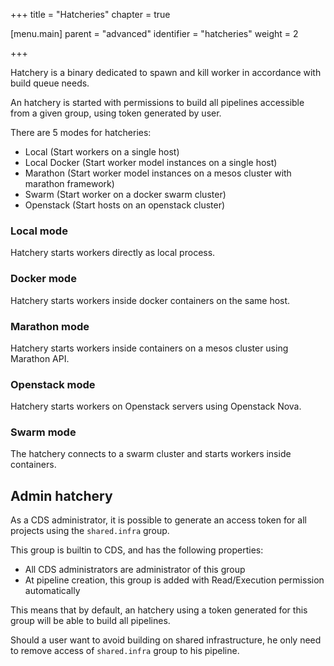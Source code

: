 +++
title = "Hatcheries"
chapter = true

[menu.main]
parent = "advanced"
identifier = "hatcheries"
weight = 2

+++

Hatchery is a binary dedicated to spawn and kill worker in accordance with build queue needs.

An hatchery is started with permissions to build all pipelines accessible from a given group, using token generated by user.

There are 5 modes for hatcheries:

 * Local (Start workers on a single host)
 * Local Docker (Start worker model instances on a single host)
 * Marathon (Start worker model instances on a mesos cluster with marathon framework)
 * Swarm (Start worker on a docker swarm cluster)
 * Openstack (Start hosts on an openstack cluster)

### Local mode

Hatchery starts workers directly as local process.

### Docker mode

Hatchery starts workers inside docker containers on the same host.

### Marathon mode

Hatchery starts workers inside containers on a mesos cluster using Marathon API.

### Openstack mode

Hatchery starts workers on Openstack servers using Openstack Nova.

### Swarm mode

The hatchery connects to a swarm cluster and starts workers inside containers.

## Admin hatchery

As a CDS administrator, it is possible to generate an access token for all projects using the `shared.infra` group.

This group is builtin to CDS, and has the following properties:

 * All CDS administrators are administrator of this group
 * At pipeline creation, this group is added with Read/Execution permission automatically

This means that by default, an hatchery using a token generated for this group will be able to build all pipelines.

Should a user want to avoid building on shared infrastructure, he only need to remove access of `shared.infra` group to his pipeline.
